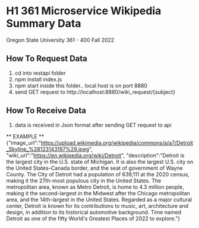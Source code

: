 # H1 361 Microservice Wikipedia Summary Data

Oregon State University 361 - 400 Fall 2022

## How To Request Data

1. cd into restapi folder
2. npm install index.js 
3. npm start inside this folder.. local host is on port 8880
4. send GET request to http://localhost:8880/wiki_request/{subject}


## How To Receive Data 
1. data is received in Json format after sending GET request to api

** EXAMPLE **
{"image_url":"https://upload.wikimedia.org/wikipedia/commons/a/a7/Detroit_Skyline_%28123143197%29.jpeg",
"wiki_url":"https://en.wikipedia.org/wiki/Detroit",
"description":"Detroit is the largest city in the U.S. state of Michigan. It is also the largest U.S. city on the United States–Canada border, and the seat of government of Wayne County. The City of Detroit had a population of 639,111 at the 2020 census, making it the 27th-most populous city in the United States. The metropolitan area, known as Metro Detroit, is home to 4.3 million people, making it the second-largest in the Midwest after the Chicago metropolitan area, and the 14th-largest in the United States. Regarded as a major cultural center, Detroit is known for its contributions to music, art, architecture and design, in addition to its historical automotive background. Time named Detroit as one of the fifty World's Greatest Places of 2022 to explore."}
